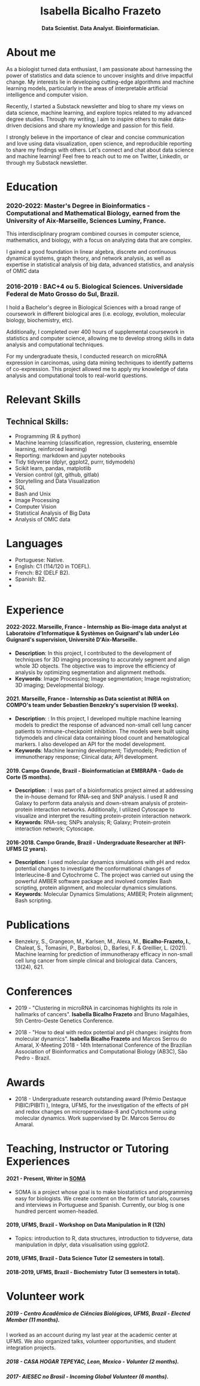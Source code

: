 
<h1 align="center"> Isabella Bicalho Frazeto </h1>
<h4 align="center">  Data Scientist. Data Analyst. Bioinformatician.
 </h4>


# About me 

As a biologist turned data enthusiast, I am passionate about harnessing the power of statistics and data science to uncover insights and drive impactful change. My interests lie in developing cutting-edge algorithms and machine learning models, particularly in the areas of interpretable artificial intelligence and computer vision.

Recently, I started a Substack newsletter and blog to share my views on data science, machine learning, and explore topics related to my advanced degree studies. Through my writing, I aim to inspire others to make data-driven decisions and share my knowledge and passion for this field.

I strongly believe in the importance of clear and concise communication and love using data visualization, open science, and reproducible reporting to share my findings with others. Let's connect and chat about data science and machine learning! Feel free to reach out to me on Twitter, LinkedIn, or through my Substack newsletter.

# Education
### 2020-2022: Master's Degree in Bioinformatics - Computational and Mathematical Biology, earned from the University of Aix-Marseille, Sciences Luminy, France.

This interdisciplinary program combined courses in computer science, mathematics, and biology, with a focus on analyzing data that are complex.

I gained a good foundation in linear algebra, discrete and continuous dynamical systems, graph theory, and network analysis, as well as expertise in statistical analysis of big data, advanced statistics, and analysis of OMIC data

### 2016-2019 : BAC+4 ou 5. Biological Sciences. Universidade Federal de Mato Grosso do Sul, Brazil.

I hold a Bachelor's degree in Biological Sciences with a broad range of coursework in different biological ares (i.e. ecology, evolution, molecular biology, biochemistry, etc).

Additionally, I completed over 400 hours of supplemental coursework in statistics and computer science, allowing me to develop strong skills in data analysis and computational techniques.

For my undergraduate thesis, I conducted research on microRNA expression in carcinomas, using data mining techniques to identify patterns of co-expression. This project allowed me to apply my knowledge of data analysis and computational tools to real-world questions.


# Relevant Skills


## Technical Skills:

- Programming (R & python)
- Machine learning (classification, regression, clustering, ensemble learning, reinforced learning)
- Reporting: markdown and jupyter notebooks
- Tidy tidyverse (dplyr, ggplot2, purrr, tidymodels)
- Scikit learn, pandas, matplotlib
- Version control (git, github, gitlab)
- Storytelling and Data Visualization
- SQL
- Bash and Unix
- Image Processing
- Computer Vision
- Statistical Analysis of Big Data
- Analysis of OMIC data

# Languages
- Portuguese:  Native.
- English: C1 (114/120 in TOEFL).
- French: B2 (DELF B2).
- Spanish: B2.
- 
# Experience

#### 2022-2022. Marseille, France - Internship as **Bio-image data analyst** at Laboratoire d'Informatique & Systèmes on Guignard's lab under Léo Guignard's supervision, Université D'Aix-Marseille.
 - **Description**: In this project, I contributed to the development of techniques for 3D imaging processing to accurately segment and align whole 3D objects. The objective was to improve the efficiency of analysis by optimizing segmentation and alignment methods.
 - **Keywords**: Image Processing; Image segmentation; Image registration; 3D imaging; Developmental biology.

#### 2021. Marseille, France - Internship as **Data scientist** at **INRIA** on COMPO's team under Sebastien Benzekry's supervision (9 weeks).
  - **Description**: : In this project, I developed multiple machine learning models to predict the response of advanced non-small cell lung cancer patients to immune-checkpoint inhibition. The models were built using tidymodels and clinical data containing blood count and hematological markers. I also developed an API for the model development.
  -  **Keywords**: Machine learning development; Tidymodels; Prediction of immunotherapy response; Clinical data; API development.

#### 2019. Campo Grande, Brazil - **Bioinformatician** at  **EMBRAPA - Gado de Corte** (5 months).
  - **Description**: : I was part of a bioinformatics project aimed at addressing the in-house demand for RNA-seq and SNP analysis. I used R and Galaxy to perform data analysis and down-stream analysis of protein-protein interaction networks. Additionally, I utilized Cytoscape to visualize and interpret the resulting protein-protein interaction network.
  - **Keywords**: RNA-seq; SNPs analysis; R; Galaxy; Protein-protein interaction network; Cytoscape.

#### 2016-2018. Campo Grande, Brazil - **Undergraduate Researcher** at **INFI- UFMS** (2 years).

 - **Description**: I used molecular dynamics simulations with pH and redox potential changes to investigate the conformational changes of Interleucine-8 and Cytochrome C. The project was carried out using the powerful AMBER software package and involved complex Bash scripting, protein alignment, and molecular dynamics simulations.
 - **Keywords**: Molecular Dynamics Simulations; AMBER; Protein alignment; Bash scripting.



# Publications
 * Benzekry, S., Grangeon, M., Karlsen, M., Alexa, M., **Bicalho-Frazeto, I.**, Chaleat, S., Tomasini, P., Barbolosi, D., Barlesi, F.  & Greillier, L. (2021). Machine learning for prediction of immunotherapy efficacy in non-small cell lung cancer from simple clinical and biological data. Cancers, 13(24), 621.

# Conferences
 * 2019 - "Clustering in microRNA in carcinomas highlights its role in hallmarks of cancers". **Isabella Bicalho Frazeto** and Bruno Magalhães, 5th Centro-Oeste Genetics Conference.

 * 2018 - "How to deal with redox potential and pH changes: insights from molecular dynamics". **Isabella Bicalho Frazeto** and Marcos Serrou do Amaral, X-Meeting 2018 - 14th International Conference of the Brazilian Association of Bioinformatics and Computational Biology (AB3C), São Pedro - Brazil.


# Awards
 * 2018 - Undergraduate research outstanding award (Prêmio Destaque PIBIC/PIBITI ),  Integra, UFMS, for the investigation of the effects of pH and redox changes on microperoxidase-8 and Cytochrome using molecular dynamics. Work suppervised by Dr. Marcos Serrou do Amaral.

# Teaching, Instructor or Tutoring Experiences
#### 2021 - Present, **Writer** in [SOMA](https://www.somaquadrados.com/)
- SOMA is a project whose goal is to make biostatistics and programming easy for biologists. We create content on the form of tutorials, courses and interviews in Portuguese and Spanish. Currently, our blog is one hundred percent women-headed.

#### 2019, UFMS, Brazil - **Workshop on Data Manipulation in R** (12h)
  - Topics: introduction to R, data structures, introduction to tidyverse, data manipulation in dplyr, data visualisation using ggplot2.

#### 2019, UFMS, Brazil - **Data Science Tutor** (2 semesters in total).

#### 2018-2019, UFMS, Brazil - **Biochemistry Tutor**  (3 semesters in total).


# Volunteer work
##### 2019 - Centro Acadêmico de Ciências Biológicas, UFMS, Brazil - Elected Member (11 months).
I worked as an account during my last year at the academic center at UFMS. We also organized talks, volunteer opportunities, and student integration projects.

##### 2018 - CASA HOGAR TEPEYAC, Leon, Mexico - Volunter (2 months).

##### 2017- AIESEC no Brasil - Incoming Global Volunteer (6 months).


